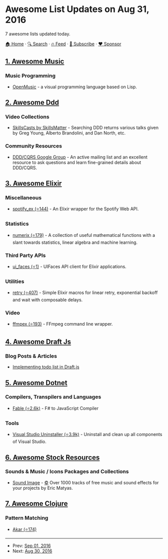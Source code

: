 # Awesome List Updates on Aug 31, 2016

7 awesome lists updated today.

[🏠 Home](/README.md) · [🔍 Search](https://www.trackawesomelist.com/search/) · [🔥 Feed](https://www.trackawesomelist.com/rss.xml) · [📮 Subscribe](https://trackawesomelist.us17.list-manage.com/subscribe?u=d2f0117aa829c83a63ec63c2f&id=36a103854c) · [❤️  Sponsor](https://github.com/sponsors/theowenyoung)



## [1. Awesome Music](/content/ciconia/awesome-music/README.md)

### Music Programming

*   [OpenMusic](http://repmus.ircam.fr/openmusic/home) - a visual programming language based on Lisp.

## [2. Awesome Ddd](/content/heynickc/awesome-ddd/README.md)

### Video Collections

*   [SkillsCasts by SkillsMatter](https://skillsmatter.com/skillscasts) - Searching DDD returns various talks given by Greg Young, Alberto Brandolini, and Dan North, etc.

### Community Resources

*   [DDD/CQRS Google Group](https://groups.google.com/forum/?utm_source=digest\&utm_medium=email#!forum/dddcqrs) - An active mailing list and an excellent resource to ask questions and learn fine-grained details about DDD/CQRS.

## [3. Awesome Elixir](/content/h4cc/awesome-elixir/README.md)

### Miscellaneous

*   [spotify\_ex (⭐144)](https://github.com/jsncmgs1/spotify_ex) - An Elixir wrapper for the Spotify Web API.

### Statistics

*   [numerix (⭐179)](https://github.com/safwank/Numerix) - A collection of useful mathematical functions with a slant towards statistics, linear algebra and machine learning.

### Third Party APIs

*   [ui\_faces (⭐1)](https://github.com/katgironpe/ui_faces) - UIFaces API client for Elixir applications.

### Utilities

*   [retry (⭐407)](https://github.com/safwank/ElixirRetry) - Simple Elixir macros for linear retry, exponential backoff and wait with composable delays.

### Video

*   [ffmpex (⭐193)](https://github.com/talklittle/ffmpex) - FFmpeg command line wrapper.

## [4. Awesome Draft Js](/content/nikgraf/awesome-draft-js/README.md)

### Blog Posts & Articles

*   [Implementing todo list in Draft.js](http://bitwiser.in/2016/08/31/implementing-todo-list-in-draft-js.html)

## [5. Awesome Dotnet](/content/quozd/awesome-dotnet/README.md)

### Compilers, Transpilers and Languages

*   [Fable (⭐2.6k)](https://github.com/fable-compiler/Fable) - F# to JavaScript Compiler

### Tools

*   [Visual Studio Uninstaller (⭐3.9k)](https://github.com/Microsoft/VisualStudioUninstaller) - Uninstall and clean up all components of Visual Studio.

## [6. Awesome Stock Resources](/content/neutraltone/awesome-stock-resources/README.md)

### Sounds & Music / Icons Packages and Collections

*   [Sound Image](http://soundimage.org/) - [:copyright:](https://creativecommons.org/licenses/by/4.0/) Over 1000 tracks of free music and sound effects for your projects by Eric Matyas.

## [7. Awesome Clojure](/content/razum2um/awesome-clojure/README.md)

### Pattern Matching

*   [Akar (⭐174)](https://github.com/missingfaktor/akar)

---

- Prev: [Sep 01, 2016](/content/2016/09/01/README.md)
- Next: [Aug 30, 2016](/content/2016/08/30/README.md)